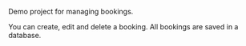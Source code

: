 Demo project for managing bookings.

You can create, edit and delete a booking. All bookings are saved in a database.